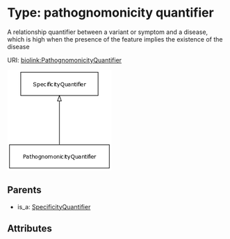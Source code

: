
# Type: pathognomonicity quantifier


A relationship quantifier between a variant or symptom and a disease, which is high when the presence of the feature implies the existence of the disease

URI: [biolink:PathognomonicityQuantifier](https://w3id.org/biolink/vocab/PathognomonicityQuantifier)


![img](images/PathognomonicityQuantifier.png)

## Parents

 *  is_a: [SpecificityQuantifier](SpecificityQuantifier.md)

## Attributes

